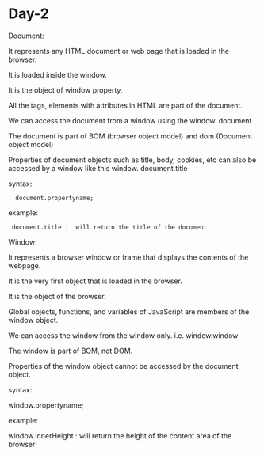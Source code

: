 # Day-2

Document:

It represents any HTML document or web page that is loaded in the browser.

It is loaded inside the window.

It is the object of window property.

All the tags, elements with attributes in HTML are part of the document.

We can access the document from a window using the window. document

The document is part of BOM (browser object model) and dom (Document object model)

Properties of document objects such as title, body, cookies, etc can also be accessed by a window like this window. document.title

syntax:

      document.propertyname;

example:

     document.title :  will return the title of the document

Window:

It represents a browser window or frame that displays the contents of the webpage.   

It is the very first object that is loaded in the browser.

It is the object of the browser.

Global objects, functions, and variables of JavaScript are members of the window object.

We can access the window from the window only. i.e. window.window

The window is part of BOM, not DOM.

Properties of the window object cannot be accessed by the document object.

syntax:

window.propertyname;

example:

window.innerHeight : will return the height of the content area of the browser



